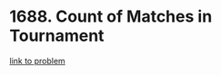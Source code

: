 # 1688. Count of Matches in Tournament

[link to problem](https://leetcode.com/problems/count-of-matches-in-tournament/)

